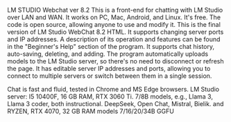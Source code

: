 LM STUDIO Webchat ver 8.2 This is a front-end for chatting with LM Studio over LAN and WAN. It works on PC, Mac, Android, and Linux. It's free. The code is open source, allowing anyone to use and modify it. This is the final version of LM Studio WebChat 8.2 HTML. It supports changing server ports and IP addresses. A description of its operation and features can be found in the "Beginner's Help" section of the program. It supports chat history, auto-saving, deleting, and adding. The program automatically uploads models to the LM Studio server, so there's no need to disconnect or refresh the page. It has editable server IP addresses and ports, allowing you to connect to multiple servers or switch between them in a single session.

Chat is fast and fluid, tested in Chrome and MS Edge browsers. LM Studio server: I5 10400F, 16 GB RAM, RTX 3060 Ti. 7/8B models, e.g., Llama 3, Llama 3 coder, both instructional. DeepSeek, Open Chat, Mistral, Bielik. and RYZEN, RTX 4070, 32 GB RAM models 7/16/20/34B GGFU
